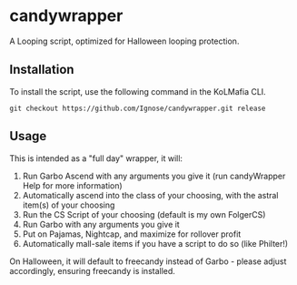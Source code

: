# candywrapper

A Looping script, optimized for Halloween looping protection.

## Installation

To install the script, use the following command in the KoLMafia CLI.

```text
git checkout https://github.com/Ignose/candywrapper.git release
```


## Usage

This is intended as a "full day" wrapper, it will:
1) Run Garbo Ascend with any arguments you give it (run candyWrapper Help for more information)
2) Automatically ascend into the class of your choosing, with the astral item(s) of your choosing
3) Run the CS Script of your choosing (default is my own FolgerCS)
4) Run Garbo with any arguments you give it
5) Put on Pajamas, Nightcap, and maximize for rollover profit
6) Automatically mall-sale items if you have a script to do so (like Philter!)

On Halloween, it will default to freecandy instead of Garbo - please adjust accordingly, ensuring freecandy is installed.
